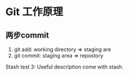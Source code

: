 # Git 工作原理

## 两步commit

1. git add:    working directory => staging are
2. git commit: staging area      => repostory

Stash test 3: Useful description come with stash.
